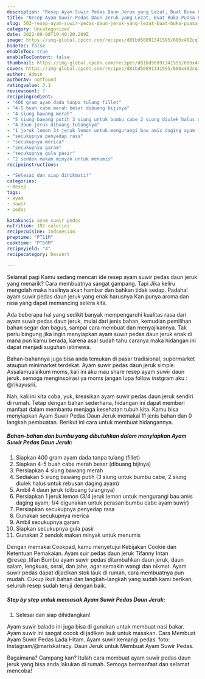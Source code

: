 ```yaml
---
description: "Resep Ayam Suwir Pedas Daun Jeruk yang Lezat, Buat Buka Puasa Enak"
title: "Resep Ayam Suwir Pedas Daun Jeruk yang Lezat, Buat Buka Puasa Enak"
slug: 503-resep-ayam-suwir-pedas-daun-jeruk-yang-lezat-buat-buka-puasa-enak
category: Uncategorized
date: 2022-09-08T19:40:20.209Z
image: https://img-global.cpcdn.com/recipes/d81bd50891341595/680x482cq70/ayam-suwir-pedas-daun-jeruk-foto-resep-utama.jpg
hideToc: false
enableToc: true
enableTocContent: false
thumbnail: https://img-global.cpcdn.com/recipes/d81bd50891341595/680x482cq70/ayam-suwir-pedas-daun-jeruk-foto-resep-utama.jpg
cover: https://img-global.cpcdn.com/recipes/d81bd50891341595/680x482cq70/ayam-suwir-pedas-daun-jeruk-foto-resep-utama.jpg
author: Admin
authorAv: notfound
ratingvalue: 3.1
reviewcount: 7
recipeingredient:
- "400 gram ayam dada tanpa tulang fillet"
- "4-5 buah cabe merah besar dibuang bijinya"
- "4 siung bawang merah"
- "5 siung bawang putih 3 siung untuk bumbu cabe 2 siung diulek halus untuk rebusan daging ayam"
- "4 daun jeruk dibuang tulangnya"
- "1 jeruk lemon 34 jeruk lemon untuk mengurangi bau amis daging ayam 14 digunakan untuk perasan bumbu cabe ayam suwir"
- "secukupnya penyedap rasa"
- "secukupnya merica"
- "secukupnya garam"
- "secukupnya gula pasir"
- "2 sendok makan minyak untuk menumis"
recipeinstructions:

- "Selesai dan siap dinikmati!"
categories:
- Resep
tags:
- ayam
- suwir
- pedas

katakunci: ayam suwir pedas 
nutrition: 192 calories
recipecuisine: Indonesian
preptime: "PT11M"
cooktime: "PT58M"
recipeyield: "4"
recipecategory: Dessert

---
```



Selamat pagi Kamu sedang mencari ide resep ayam suwir pedas daun jeruk yang menarik? Cara membuatnya sangat gampang. Tapi Jika keliru mengolah maka hasilnya akan hambar dan bahkan tidak sedap. Padahal ayam suwir pedas daun jeruk yang enak harusnya Kan punya aroma dan rasa yang dapat memancing selera kita.


Ada beberapa hal yang sedikit banyak mempengaruhi kualitas rasa dari ayam suwir pedas daun jeruk, mulai dari jenis bahan, kemudian pemilihan bahan segar dan bagus, sampai cara membuat dan menyajikannya. Tak perlu bingung jika ingin menyiapkan ayam suwir pedas daun jeruk enak di mana pun kamu berada, karena asal sudah tahu caranya maka hidangan ini dapat menjadi suguhan istimewa.

Bahan-bahannya juga bisa anda temukan di pasar tradisional, supermarket ataupun minimarket terdekat. Ayam suwir pedas daun jeruk simple. Assalamualaikum moms, kali ini aku mau share resep ayam suwir daun jeruk. semoga menginspirasi ya moms jangan lupa follow instgram aku : @rikayusrii.


Nah, kali ini kita coba, yuk, kreasikan ayam suwir pedas daun jeruk sendiri di rumah. Tetap dengan bahan sederhana, hidangan ini dapat memberi manfaat dalam membantu menjaga kesehatan tubuh kita. Kamu bisa menyiapkan Ayam Suwir Pedas Daun Jeruk memakai 11 jenis bahan dan 0 langkah pembuatan. Berikut ini cara untuk membuat hidangannya.

<!--inarticleads1-->

##### Bahan-bahan dan bumbu yang dibutuhkan dalam menyiapkan Ayam Suwir Pedas Daun Jeruk:

1. Siapkan 400 gram ayam dada tanpa tulang (fillet)
1. Siapkan 4-5 buah cabe merah besar (dibuang bijinya)
1. Persiapkan 4 siung bawang merah
1. Sediakan 5 siung bawang putih (3 siung untuk bumbu cabe, 2 siung diulek halus untuk rebusan daging ayam)
1. Ambil 4 daun jeruk (dibuang tulangnya)
1. Persiapkan 1 jeruk lemon (3/4 jeruk lemon untuk mengurangi bau amis daging ayam; 1/4 digunakan untuk perasan bumbu cabe ayam suwir)
1. Persiapkan secukupnya penyedap rasa
1. Gunakan secukupnya merica
1. Ambil secukupnya garam
1. Siapkan secukupnya gula pasir
1. Gunakan 2 sendok makan minyak untuk menumis


Dengan memakai Cookpad, kamu menyetujui Kebijakan Cookie dan Ketentuan Pemakaian. Ayam suir pedas daun jeruk Tifanny Intan @resep_tifan Bumbu ayam suwir pedas ditambahkan daun jeruk, daun salam, lengkuas, serai, dan jahe, agar semakin wangi dan nikmat. Ayam suwir pedas dapat dijadikan stok lauk di rumah, cara membuatnya pun mudah. Cukup ikuti bahan dan langkah-langkah yang sudah kami berikan, seluruh resep sudah teruji dengan baik. 

<!--inarticleads2-->

##### Step by step untuk memasak Ayam Suwir Pedas Daun Jeruk:


1. Selesai dan siap dihidangkan!

Ayam suwir balado ini juga bisa di gunakan untuk membuat nasi bakar. Ayam suwir ini sangat cocok di jadikan lauk untuk masakan. Cara Membuat Ayam Suwir Pedas Lada Hitam. Ayam suwir kemangi pedas. foto: Instagram/@mariskatracy. Daun Jeruk untuk Membuat Ayam Suwir Pedas. 

Bagaimana? Gampang kan? Itulah cara membuat ayam suwir pedas daun jeruk yang bisa anda lakukan di rumah. Semoga bermanfaat dan selamat mencoba!
